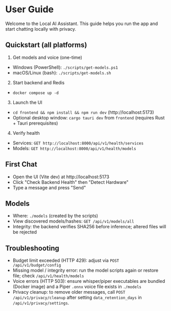 # User Guide

Welcome to the Local AI Assistant. This guide helps you run the app and start chatting locally with privacy.

## Quickstart (all platforms)

1) Get models and voice (one-time)
- Windows (PowerShell): `./scripts/get-models.ps1`
- macOS/Linux (bash): `./scripts/get-models.sh`

2) Start backend and Redis
- `docker compose up -d`

3) Launch the UI
- `cd frontend && npm install && npm run dev` (http://localhost:5173)
- Optional desktop window: `cargo tauri dev` from `frontend` (requires Rust + Tauri prerequisites)

4) Verify health
- Services: `GET http://localhost:8000/api/v1/health/services`
- Models: `GET http://localhost:8000/api/v1/health/models`

## First Chat
- Open the UI (Vite dev) at http://localhost:5173
- Click "Check Backend Health" then "Detect Hardware"
- Type a message and press "Send"

## Models
- Where: `./models` (created by the scripts)
- View discovered models/hashes: `GET /api/v1/models/all`
- Integrity: the backend verifies SHA256 before inference; altered files will be rejected

## Troubleshooting
- Budget limit exceeded (HTTP 429): adjust via `POST /api/v1/budget/config`
- Missing model / integrity error: run the model scripts again or restore file; check `/api/v1/health/models`
- Voice errors (HTTP 503): ensure whisper/piper executables are bundled (Docker image) and a Piper `.onnx` voice file exists in `./models`
- Privacy cleanup: to remove older messages, call `POST /api/v1/privacy/cleanup` after setting `data_retention_days` in `/api/v1/privacy/settings`.
